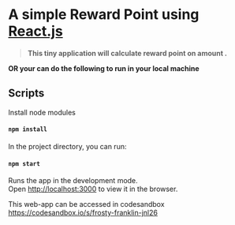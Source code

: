 # A simple Reward Point using [React.js](https://reactjs.org)

> **This tiny application will calculate reward point on amount .**

**OR your can do the following to run in your local machine**

## Scripts

Install node modules

#### `npm install`

In the project directory, you can run:

#### `npm start`

Runs the app in the development mode.<br>
Open [http://localhost:3000](http://localhost:3000) to view it in the browser.

This web-app can be accessed in codesandbox https://codesandbox.io/s/frosty-franklin-jnl26

